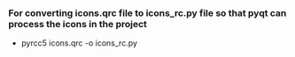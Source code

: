 ### For converting icons.qrc file to icons_rc.py file so that pyqt can process the icons in the project
* pyrcc5 icons.qrc -o icons_rc.py
